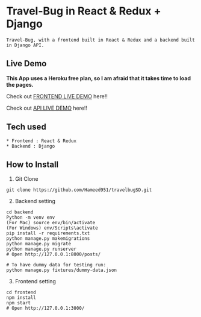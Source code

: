# Travel-Bug in React & Redux + Django

```
Travel-Bug, with a frontend built in React & Redux and a backend built in Django API.
```

## Live Demo

**This App uses a Heroku free plan, so I am afraid that it takes time to load the pages.**

Check out [FRONTEND LIVE DEMO](https://travel-bug-frontend.herokuapp.com/) here!!

Check out [API LIVE DEMO](https://github.com/Hameed951/travelbug-back) here!!

## Tech used

```
* Frontend : React & Redux
* Backend : Django
```

## How to Install

1. Git Clone

```
git clone https://github.com/Hameed951/travelbugSD.git
```

2. Backend setting

```
cd backend
Python -m venv env
(For Mac) source env/bin/activate
(For Windows) env/Scripts\activate
pip install -r requirements.txt
python manage.py makemigrations
python manage.py migrate
python manage.py runserver
# Open http://127.0.0.1:8000/posts/

# To have dummy data for testing run:
python manage.py fixtures/dummy-data.json
```

3. Frontend setting

```
cd frontend
npm install
npm start
# Open http://127.0.0.1:3000/
```
